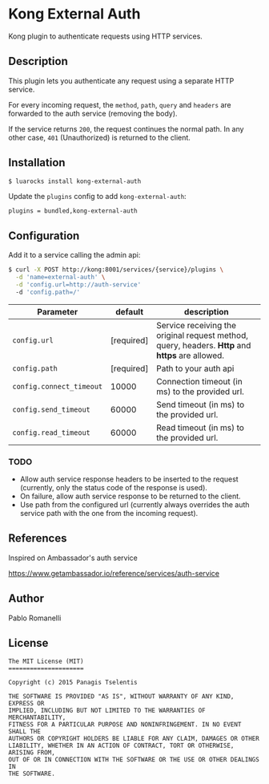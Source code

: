 # Kong External Auth

Kong plugin to authenticate requests using HTTP services.

## Description

This plugin lets you authenticate any request using a separate HTTP service.

For every incoming request, the `method`, `path`, `query` and `headers` are forwarded to the auth service (removing the body).

If the service returns `200`, the request continues the normal path.
In any other case, `401` (Unauthorized) is returned to the client.

## Installation

```bash
$ luarocks install kong-external-auth
```

Update the `plugins` config to add `kong-external-auth`:

```
plugins = bundled,kong-external-auth
```

## Configuration

Add it to a service calling the admin api:

```bash
$ curl -X POST http://kong:8001/services/{service}/plugins \
  -d 'name=external-auth' \
  -d 'config.url=http://auth-service'
  -d 'config.path=/'
```

| Parameter | default | description |
| ---       | ---     | ---         |
| `config.url` | [required] | Service receiving the original request method, query, headers. **Http** and **https** are allowed. |
| `config.path` | [required] | Path to your auth api |
| `config.connect_timeout` | 10000 | Connection timeout (in ms) to the provided url. |
| `config.send_timeout` | 60000 | Send timeout (in ms) to the provided url. |
| `config.read_timeout` | 60000 | Read timeout (in ms) to the provided url. |

### TODO
- Allow auth service response headers to be inserted to the request (currently, only the status code of the response is used).
- On failure, allow auth service response to be returned to the client.
- Use path from the configured url (currently always overrides the auth service path with the one from the incoming request).

## References
Inspired on Ambassador's auth service

https://www.getambassador.io/reference/services/auth-service

## Author
Pablo Romanelli

## License
```
The MIT License (MIT)
=====================

Copyright (c) 2015 Panagis Tselentis

THE SOFTWARE IS PROVIDED "AS IS", WITHOUT WARRANTY OF ANY KIND, EXPRESS OR
IMPLIED, INCLUDING BUT NOT LIMITED TO THE WARRANTIES OF MERCHANTABILITY,
FITNESS FOR A PARTICULAR PURPOSE AND NONINFRINGEMENT. IN NO EVENT SHALL THE
AUTHORS OR COPYRIGHT HOLDERS BE LIABLE FOR ANY CLAIM, DAMAGES OR OTHER
LIABILITY, WHETHER IN AN ACTION OF CONTRACT, TORT OR OTHERWISE, ARISING FROM,
OUT OF OR IN CONNECTION WITH THE SOFTWARE OR THE USE OR OTHER DEALINGS IN
THE SOFTWARE.
```
